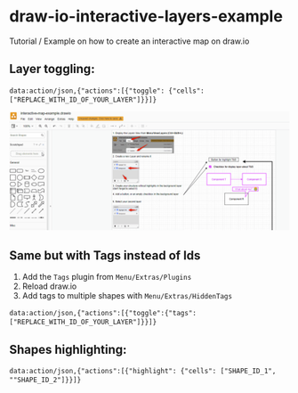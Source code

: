 # draw-io-interactive-layers-example
Tutorial / Example on how to create an interactive map on draw.io

## Layer toggling:

```
data:action/json,{"actions":[{"toggle": {"cells": ["REPLACE_WITH_ID_OF_YOUR_LAYER"]}}]}
```

![Toggle Layers Gif](toggle_layers.gif)

## Same but with Tags instead of Ids

1. Add the ```Tags``` plugin from ```Menu/Extras/Plugins```
2. Reload draw.io
3. Add tags to multiple shapes with ```Menu/Extras/HiddenTags```
```
data:action/json,{"actions":[{"toggle":{"tags":["REPLACE_WITH_ID_OF_YOUR_LAYER"]}}]}
```

## Shapes highlighting: 

```
data:action/json,{"actions":[{"highlight": {"cells": ["SHAPE_ID_1", ""SHAPE_ID_2"]}}]}
```


